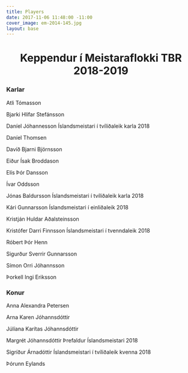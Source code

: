 ```yaml
---
title: Players
date: 2017-11-06 11:48:00 -11:00
cover_image: em-2014-145.jpg
layout: base
---
```


<head>
  <link href='http://fonts.googleapis.com/css?family=Lobster' rel='stylesheet' type='text/css'>
</head>
<body>
  <h1 class="board_text" align="center">Keppendur í Meistaraflokki TBR 2018-2019</h1>
  <section class="long_text">
    <h3 class="board_text" id="dividerLine"><span>Karlar</span></h3>
    <p>Atli Tómasson</p>
    <p>Bjarki Hlífar Stefánsson</p>
    <p><i class="fa fa-trophy"></i> Daníel Jóhannesson <i class="fa fa-arrow-right"></i> Íslandsmeistari í tvíliðaleik karla 2018</p>
    <p>Daníel Thomsen</p>
    <p>Davíð Bjarni Björnsson</p>
    <p>Eiður Ísak Broddason</p>
    <p>Elís Þór Dansson</p>
    <p>Ívar Oddsson</p>
    <p><i class="fa fa-trophy"></i> Jónas Baldursson <i class="fa fa-arrow-right"></i> Íslandsmeistari í tvíliðaleik karla 2018</p>
    <p><i class="fa fa-trophy"></i> Kári Gunnarsson <i class="fa fa-arrow-right"></i> Íslandsmeistari í einliðaleik 2018</p>
    <p>Kristján Huldar Aðalsteinsson</p>
    <p><i class="fa fa-trophy"></i> Kristófer Darri Finnsson <i class="fa fa-arrow-right"></i> Íslandsmeistari í tvenndaleik 2018</p>
    <p>Róbert Þór Henn</p>
    <p>Sigurður Sverrir Gunnarsson</p>
    <p>Símon Orri Jóhannsson</p>
    <p>Þorkell Ingi Eriksson</p>
    <h3 class="board_text" id="dividerLine"><span>Konur</span></h3>
    <p>Anna Alexandra Petersen</p>
    <p>Arna Karen Jóhannsdóttir</p>
    <p>Júlíana Karítas Jóhannsdóttir</p>
    <p><i class="fa fa-trophy"></i><i class="fa fa-trophy"></i><i class="fa fa-trophy"></i>  Margrét Jóhannsdóttir <i class="fa fa-arrow-right"></i> Þrefaldur Íslandsmeistari 2018</p>
    <p><i class="fa fa-trophy"></i> Sigríður Árnadóttir <i class="fa fa-arrow-right"></i> Íslandsmeistari í tvíliðaleik kvenna 2018</p>
    <p>Þórunn Eylands</p>
  </section>
</body>